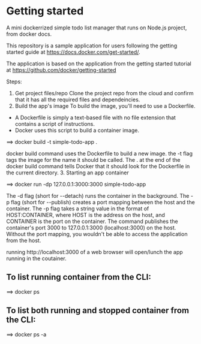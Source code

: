 # Getting started
A mini dockerrized simple todo list manager that runs on Node.js project, from docker docs.

This repository is a sample application for users following the getting started guide at https://docs.docker.com/get-started/.

The application is based on the application from the getting started tutorial at https://github.com/docker/getting-started

Steps:
1. Get project files/repo
Clone the project repo from the cloud and confirm that it has all the required files and dependeincies.
2. Build the app's image
To build the image, you'll need to use a Dockerfile. 
* A Dockerfile is simply a text-based file with no file extension that contains a script of instructions. 
* Docker uses this script to build a container image.

==> docker build -t simple-todo-app .

docker build command uses the Dockerfile to build a new image. the -t flag tags the image for the name it should be called. The . at the end of the docker build command tells Docker that it should look for the Dockerfile in the current directory.
3.  Starting an app container

==> docker run -dp 127.0.0.1:3000:3000 simple-todo-app

The -d flag (short for --detach) runs the container in the background. The -p flag (short for --publish) creates a port mapping between the host and the container. The -p flag takes a string value in the format of HOST:CONTAINER, where HOST is the address on the host, and CONTAINER is the port on the container. The command publishes the container's port 3000 to 127.0.0.1:3000 (localhost:3000) on the host. 
Without the port mapping, you wouldn't be able to access the application from the host.

running http://localhost:3000 of a web browser will open/lunch the app running in the coutainer.

## To list running container from the CLI:
==> docker ps
## To list both running and stopped container from the CLI:
==> docker ps -a